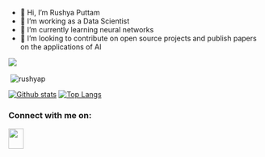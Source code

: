 - 👋 Hi, I’m Rushya Puttam
- 👀 I’m working as a Data Scientist
- 🌱 I’m currently learning neural networks
- 💞️ I’m looking to contribute on open source projects and publish papers on the applications of AI


![](https://komarev.com/ghpvc/?username=rushyaP&color=blue)

<p>&nbsp;<img align="center" src="https://github-readme-stats.vercel.app/api?username=rushyap&show_icons=true&locale=en" alt="rushyap" /></p>

[![Github stats](https://github-readme-stats.vercel.app/api?username=rushyaP)](https://github.com/rushyaP)
[![Top Langs](https://github-readme-stats.vercel.app/api/top-langs/?username=rushyaP&layout=compact)](https://github.com/rushyaP)


<!-- Add this code to see Social Icons on your profile -->
<h3 align="left">Connect with me on:</h3>
<p align="left">
<!--- <a href="https://twitter.com/username" target="blank"><img align="center" src="https://cdn.jsdelivr.net/npm/simple-icons@3.0.1/icons/twitter.svg" alt="" height="30" width="40" /></a>--->
<a href="https://www.linkedin.com/in/rushyaputtam/" target="blank"><img align="center" src="https://cdn.jsdelivr.net/npm/simple-icons@3.0.1/icons/linkedin.svg" alt="" height="40" width="30" /></a>
<!--- <a href="https://www.facebook.com/username/" target="blank"><img align="center" src="https://cdn.jsdelivr.net/npm/simple-icons@3.0.1/icons/facebook.svg" alt="" height="30" width="40" /></a>--->
</p>

<!---
rushyaP/rushyaP is a ✨ special ✨ repository because its `README.md` (this file) appears on your GitHub profile.
You can click the Preview link to take a look at your changes.
--->
